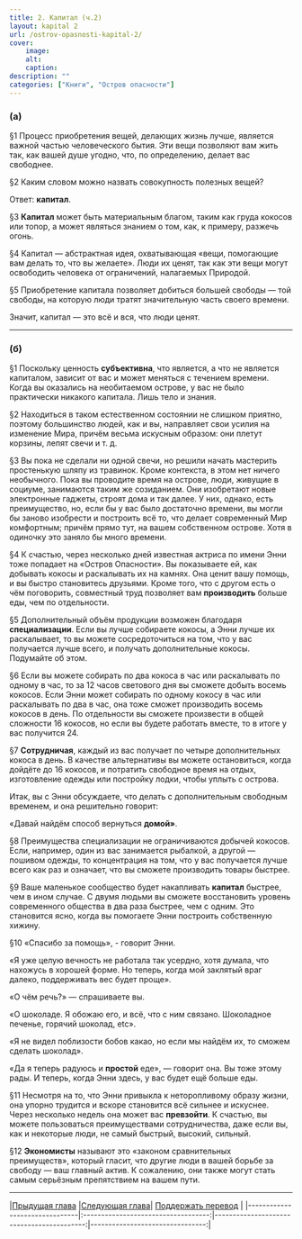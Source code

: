 ```yaml
---
title: 2. Капитал (ч.2)
layout: kapital 2
url: /ostrov-opasnosti-kapital-2/
cover:
    image:
    alt: 
    caption: 
description: ""
categories: ["Книги", "Остров опасности"]
---
```


### <h3>(а)</h3>



§1 Процесс приобретения вещей, делающих жизнь лучше, является важной частью человеческого бытия. Эти вещи позволяют вам жить так, как вашей душе угодно, что, по определению, делает вас свободнее.

§2 Каким словом можно назвать совокупность полезных вещей?

Ответ: **капитал**.

§3 **Капитал** может быть материальным благом, таким как груда кокосов или топор, а может являться знанием о том, как, к примеру, разжечь огонь.

§4 Капитал — абстрактная идея, охватывающая «вещи, помогающие вам делать то, что вы желаете». Люди их ценят, так как эти вещи могут освободить человека от ограничений, налагаемых Природой.

§5 Приобретение капитала позволяет добиться большей свободы — той свободы, на которую люди тратят значительную часть своего времени.

Значит, капитал — это всё и вся, что люди ценят.

-----

### <h3>(б)</h3>



§1 Поскольку ценность **субъективна**, что является, а что не является капиталом, зависит от вас и может меняться с течением времени. Когда вы оказались на необитаемом острове, у вас не было практически никакого капитала. Лишь тело и знания.

§2 Находиться в таком естественном состоянии не слишком приятно, поэтому большинство людей, как и вы, направляет свои усилия на изменение Мира, причём весьма искусным образом: они плетут корзины, лепят свечи и т. д.

§3 Вы пока не сделали ни одной свечи, но решили начать мастерить простенькую шляпу из травинок. Кроме контекста, в этом нет ничего необычного. Пока вы проводите время на острове, люди, живущие в социуме, занимаются таким же созиданием. Они изобретают новые электронные гаджеты, строят дома и так далее. У них, однако, есть преимущество, но, если бы у вас было достаточно времени, вы могли бы заново изобрести и построить всё то, что делает современный Мир комфортным; причём прямо тут, на вашем собственном острове. Хотя в одиночку это заняло бы много времени.

§4 К счастью, через несколько дней известная актриса по имени Энни тоже попадает на «Остров Опасности». Вы показываете ей, как добывать кокосы и раскалывать их на камнях. Она ценит вашу помощь, и вы быстро становитесь друзьями. Кроме того, что с другом есть о чём поговорить, совместный труд позволяет вам **производить** больше еды, чем по отдельности.

§5 Дополнительный объём продукции возможен благодаря **специализации**. Если вы лучше собираете кокосы, а Энни лучше их раскалывает, то вы можете сосредоточиться на том, что у вас получается лучше всего, и получать дополнительные кокосы. Подумайте об этом.

§6 Если вы можете собирать по два кокоса в час или раскалывать по одному в час, то за 12 часов светового дня вы сможете добыть восемь кокосов. Если Энни может собирать по одному кокосу в час или раскалывать по два в час, она тоже сможет производить восемь кокосов в день. По отдельности вы сможете произвести в общей сложности 16 кокосов, но если вы будете работать вместе, то в итоге у вас получится 24.

§7 **Сотрудничая**, каждый из вас получает по четыре дополнительных кокоса в день. В качестве альтернативы вы можете остановиться, когда дойдёте до 16 кокосов, и потратить свободное время на отдых, изготовление одежды или постройку лодки, чтобы уплыть с острова.

Итак, вы с Энни обсуждаете, что делать с дополнительным свободным временем, и она решительно говорит:

«Давай найдём способ вернуться **домой»**.

§8 Преимущества специализации не ограничиваются добычей кокосов. Если, например, один из вас занимается рыбалкой, а другой — пошивом одежды, то концентрация на том, что у вас получается лучше всего как раз и означает, что вы сможете производить товары быстрее.

§9 Ваше маленькое сообщество будет накапливать **капитал** быстрее, чем в ином случае. С двумя людьми вы сможете восстановить уровень современного общества в два раза быстрее, чем с одним. Это становится ясно, когда вы помогаете Энни построить собственную хижину.

§10 «Спасибо за помощь», - говорит Энни.

«Я уже целую вечность не работала так усердно, хотя думала, что нахожусь в хорошей форме. Но теперь, когда мой заклятый враг далеко, поддерживать вес будет проще».

«О чём речь?» — спрашиваете вы.

«О шоколаде. Я обожаю его, и всё, что с ним связано. Шоколадное печенье, горячий шоколад, etc».

«Я не видел поблизости бобов какао, но если мы найдём их, то сможем сделать шоколад».

«Да я теперь радуюсь и **простой** еде», — говорит она. Вы тоже этому рады. И теперь, когда Энни здесь, у вас будет ещё больше еды.

§11 Несмотря на то, что Энни привыкла к неторопливому образу жизни, она упорно трудится и вскоре становится всё сильнее и искуснее. Через несколько недель она может вас **превзойти**. К счастью, вы можете пользоваться преимуществами сотрудничества, даже если вы, как и некоторые люди, не самый быстрый, высокий, сильный.

§12 **Экономисты** называют это «законом сравнительных преимуществ», который гласит, что другие люди в вашей борьбе за свободу — ваш главный актив. К сожалению, они также могут стать самым серьёзным препятствием на вашем пути.

-----

|[Прыдущая глава](/ostrov-opasnosti-kapital/) |[Следующая глава](/svoboda-ili-konfrontaciya/)| [Поддержать перевод](/0-ostrov-opasnosti/#h3поддержать-работуh3)    |
|-------------------------------|:-----------------------------------:|------------------------------------------:|--------------------------------:|